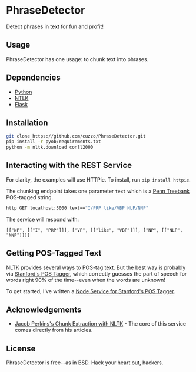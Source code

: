 PhraseDetector
==============

Detect phrases in text for fun and profit!

Usage
-----

PhraseDetector has one usage: to chunk text into phrases.

Dependencies
------------

* [Python](http://python.org)
* [NTLK](http://nltk.org)
* [Flask](http://flask.pocoo.org)

Installation
------------

```bash
git clone https://github.com/cuzzo/PhraseDetector.git
pip install -r pyob/requirements.txt
python -m nltk.download conll2000
```

Interacting with the REST Service
---------------------------------

For clarity, the examples will use HTTPie. To install, run `pip install httpie`.

The chunking endpoint takes one parameter `text` which is a [Penn Treebank](https://en.wikipedia.org/wiki/Treebank) POS-tagged string.

```bash
http GET localhost:5000 text=="I/PRP like/VBP NLP/NNP"
```

The service will respond with:

```
[["NP", [["I", "PRP"]]], ["VP", [["like", "VBP"]]], ["NP", [["NLP", "NNP"]]]]
```

Getting POS-Tagged Text
-----------------------

NLTK provides several ways to POS-tag text. But the best way is probably via [Stanford's POS Tagger](http://nlp.stanford.edu/software/tagger.shtml), which correctly guesses the part of speech for words right 90% of the time--even when the words are unknown!

To get started, I've written a [Node Service for Stanford's POS Tagger](https://github.com/cuzzo/node-stanford-postagger).

Acknowledgements
----------------

* [Jacob Perkins's Chunk Extraction with NLTK](http://streamhacker.com/2009/02/23/chunk-extraction-with-nltk/) - The core of this service comes directly from his articles.

License
-------

PhraseDetector is free--as in BSD. Hack your heart out, hackers.
